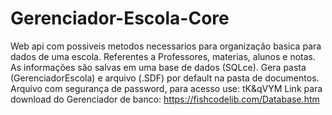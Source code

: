 # Gerenciador-Escola-Core
Web api com possiveis metodos necessarios para organização basica para dados de uma escola. Referentes a Professores, materias, alunos e notas.
As informações são salvas em uma base de dados (SQLce). Gera pasta (GerenciadorEscola) e arquivo (.SDF) por default na pasta de documentos. Arquivo com segurança de password, para acesso use: tK&qVYM Link para download do Gerenciador de banco: https://fishcodelib.com/Database.htm
